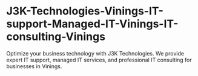 # J3K-Technologies-Vinings-IT-support-Managed-IT-Vinings-IT-consulting-Vinings
Optimize your business technology with J3K Technologies. We provide expert IT support, managed IT services, and professional IT consulting for businesses in Vinings.
